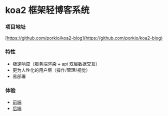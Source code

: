 # koa2 框架轻博客系统

### 项目地址  
[https://github.com/porkio/koa2-blog](https://github.com/porkio/koa2-blog)  

### 特性  
* 极速响应（服务端渲染 + api 双层数据交互）
* 更为人性化的用户层（操作/管理/视觉）
* 易部署

### 体验  
* [前端](https://wlwo.net) 
* [后端](https://wlwo.net/manager)  

